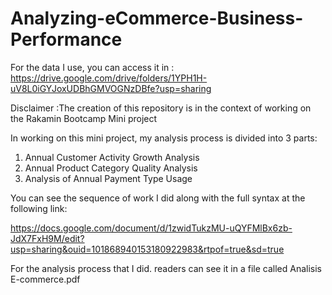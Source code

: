 # Analyzing-eCommerce-Business-Performance
For the data I use, you can access it in : 
https://drive.google.com/drive/folders/1YPH1H-uV8L0iGYJoxUDBhGMVOGNzDBfe?usp=sharing

Disclaimer :The creation of this repository is in the context of working on the Rakamin Bootcamp Mini project
 
In working on this mini project, my analysis process is divided into 3 parts:
 
 1. Annual Customer Activity Growth Analysis
 2. Annual Product Category Quality Analysis
 3. Analysis of Annual Payment Type Usage
 
You can see the sequence of work I did along with the full syntax at the following link:

https://docs.google.com/document/d/1zwidTukzMU-uQYFMlBx6zb-JdX7FxH9M/edit?usp=sharing&ouid=101868940153180922983&rtpof=true&sd=true

For the analysis process that I did. readers can see it in a file called Analisis E-commerce.pdf
